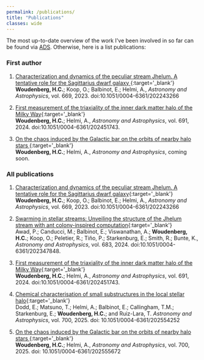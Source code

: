 ```yaml
---
permalink: /publications/
title: "Publications"
classes: wide
---
```


The most up-to-date overview of the work I've been involved in so far can be found via <a href="[url](https://ui.adsabs.harvard.edu/search/q=author%3A%22Woudenberg%2C%20Hanneke%20C.%22&sort=date%20desc%2C%20bibcode%20desc&p_=0)">ADS</a>. Otherwise, here is a list publications:

### First author

1. [Characterization and dynamics of the peculiar stream Jhelum. A tentative role for the Sagittarius dwarf galaxy ](https://ui.adsabs.harvard.edu/abs/2023A%26A...669A.102W/abstract){:target='_blank'} <br/> **Woudenberg, H.C.**; Koop, O.; Balbinot, E.; Helmi, A.,  *Astronomy and Astrophysics*, vol. 669, 2023. doi:10.1051/0004-6361/202243266

2. [First measurement of the triaxiality of the inner dark matter halo of the Milky Way](https://ui.adsabs.harvard.edu/abs/2024A%26A...691A.277W/abstract){:target='_blank'} <br/> **Woudenberg, H.C.**; Helmi, A.,  *Astronomy and Astrophysics*, vol. 691, 2024. doi:10.1051/0004-6361/202451743.

3. [On the chaos induced by the Galactic bar on the orbits of nearby halo stars ](https://ui.adsabs.harvard.edu/abs/2025arXiv250520143W/abstract){:target='_blank'} <br/> **Woudenberg, H.C.**; Helmi, A.,  *Astronomy and Astrophysics*, coming soon.

### All publications

1. [Characterization and dynamics of the peculiar stream Jhelum. A tentative role for the Sagittarius dwarf galaxy](https://ui.adsabs.harvard.edu/abs/2023A%26A...669A.102W/abstract){:target='_blank'} <br/> **Woudenberg, H.C.**; Koop, O.; Balbinot, E.; Helmi, A.,  *Astronomy and Astrophysics*, vol. 669, 2023. doi:10.1051/0004-6361/202243266

2. [Swarming in stellar streams: Unveiling the structure of the Jhelum stream with ant colony-inspired computation](https://ui.adsabs.harvard.edu/abs/2024A%26A...683A..14A/abstract){:target='_blank'} <br/> Awad, P.; Canducci, M.; Balbinot, E.; Viswanathan, A.; **Woudenberg, H.C.**; Koop, O.; Peletier, R.; Tiňo, P.; Starkenburg, E.; Smith, R.; Bunte, K., *Astronomy and Astrophysics*, vol. 683, 2024. doi:10.1051/0004-6361/202347848.

3. [First measurement of the triaxiality of the inner dark matter halo of the Milky Way](https://ui.adsabs.harvard.edu/abs/2024A%26A...691A.277W/abstract){:target='_blank'} <br/> **Woudenberg, H.C.**; Helmi, A.,  *Astronomy and Astrophysics*, vol. 691, 2024. doi:10.1051/0004-6361/202451743.
   
4. [Chemical characterisation of small substructures in the local stellar halo](https://ui.adsabs.harvard.edu/abs/2025arXiv250217353D/abstract){:target='_blank'} <br/> Dodd, E.; Matsuno, T.; Helmi, A.; Balbinot, E.; Callingham, T.M.; Starkenburg, E.; **Woudenberg, H.C.**; and Ruiz-Lara, T.  *Astronomy and Astrophysics*, vol. 700, 2025. doi: 10.1051/0004-6361/202554252

5.  [On the chaos induced by the Galactic bar on the orbits of nearby halo stars ](https://ui.adsabs.harvard.edu/abs/2025arXiv250520143W/abstract){:target='_blank'} <br/> **Woudenberg, H.C.**; Helmi, A.,  *Astronomy and Astrophysics*, vol. 700, 2025. doi: 10.1051/0004-6361/202555672




